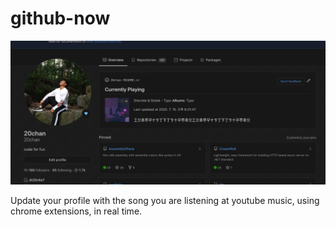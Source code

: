 # github-now

![preview](/preview.png)

Update your profile with the song you are listening at youtube music, using chrome extensions, in real time.

